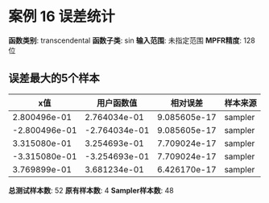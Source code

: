 # 案例 16 误差统计

**函数类别**: transcendental
**函数子类**: sin
**输入范围**: 未指定范围
**MPFR精度**: 128 位

## 误差最大的5个样本

| x值 | 用户函数值 | 相对误差 | 样本来源 |
|-----|-----------|----------|----------|
| 2.800496e-01 | 2.764034e-01 | 9.085605e-17 | sampler |
| -2.800496e-01 | -2.764034e-01 | 9.085605e-17 | sampler |
| 3.315080e-01 | 3.254693e-01 | 7.709024e-17 | sampler |
| -3.315080e-01 | -3.254693e-01 | 7.709024e-17 | sampler |
| 3.769899e-01 | 3.681234e-01 | 6.426170e-17 | sampler |

**总测试样本数**: 52
**原有样本数**: 4
**Sampler样本数**: 48
